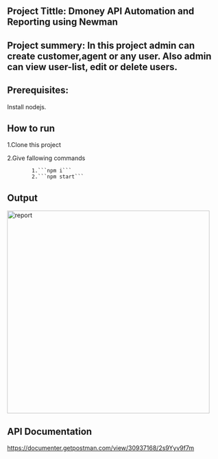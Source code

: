 ## Project Tittle: Dmoney API Automation and Reporting using Newman

## Project summery: In this project admin can create customer,agent or any user. Also admin can view user-list, edit or delete users.

## Prerequisites:
Install nodejs.

## How to run
1.Clone this project

2.Give fallowing commands


            1.```npm i``` 
            2.```npm start``` 

## Output


<img width="472" alt="report" src="https://github.com/sabahossain/dmoney-newman-report/assets/119302900/acfac15b-ff93-485a-abe1-67185f94b26f">

##  API Documentation
https://documenter.getpostman.com/view/30937168/2s9Yyv9f7m


